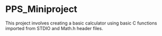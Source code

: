 # PPS_Miniproject
This project involves creating a basic calculator using basic C functions imported from STDIO and Math.h header files. 
